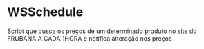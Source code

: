 # WSSchedule

Script que busca os preços de um determinado produto no site do FRUBANA A CADA 1HORA
e notifica alteração nos preços

